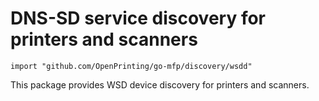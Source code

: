 # DNS-SD service discovery for printers and scanners

```
import "github.com/OpenPrinting/go-mfp/discovery/wsdd"
```

This package provides WSD device discovery for printers and scanners.

<!-- vim:ts=8:sw=4:et:textwidth=72
-->
